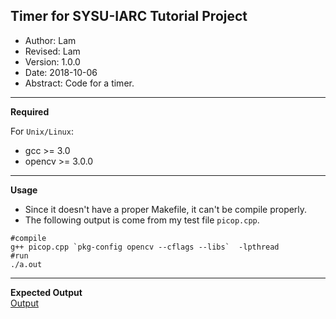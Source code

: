 ## Timer for SYSU-IARC Tutorial Project
* Author: Lam
* Revised: Lam
* Version: 1.0.0
* Date: 2018-10-06
* Abstract: Code for a timer.
***
**Required**

For `Unix/Linux`:
* gcc >= 3.0
* opencv >= 3.0.0
***
**Usage**

* Since it doesn't have a proper Makefile, it can't be compile properly.
* The following output is come from my test file `picop.cpp`.
```
#compile  
g++ picop.cpp `pkg-config opencv --cflags --libs`  -lpthread  
#run  
./a.out
```
***
**Expected Output**  
[Output](backup/LAM林建乐/2_week/timer_exercise/output.png )
